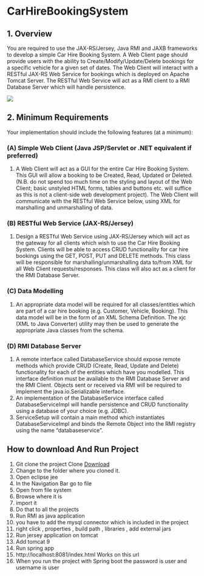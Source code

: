 # CarHireBookingSystem

## 1. Overview
You are required to use the JAX-RS/Jersey, Java RMI and JAXB frameworks to develop a simple Car Hire
Booking System. A Web Client page should provide users with the ability to Create/Modify/Update/Delete
bookings for a specific vehicle for a given set of dates. The Web Client will interact with a RESTful JAX-RS
Web Service for bookings which is deployed on Apache Tomcat Server. The RESTful Web Service will act as
a RMI client to a RMI Database Server which will handle persistence.

![](https://i.ibb.co/XpgVB2V/Capture.png)

## 2. Minimum Requirements
Your implementation should include the following features (at a minimum):
###  (A) Simple Web Client (Java JSP/Servlet or .NET equivalent if preferred)
1. A Web Client will act as a GUI for the entire Car Hire Booking System. This GUI will allow a booking
to be Created, Read, Updated or Deleted. (N.B. do not spend too much time on the styling and layout
of the Web Client; basic unstyled HTML forms, tables and buttons etc. will suffice as this is not a
client-side web development project). The Web Client will communicate with the RESTful Web
Service below, using XML for marshalling and unmarshalling of data.
### (B) RESTful Web Service (JAX-RS/Jersey)
 1. Design a RESTful Web Service using JAX-RS/Jersey which will act as the gateway for all clients
which wish to use the Car Hire Booking System. Clients will be able to access CRUD functionality for
car hire bookings using the GET, POST, PUT and DELETE methods. This class will be responsible for
marshalling/unmarshalling data to/from XML for all Web Client requests/responses. This class will
also act as a client for the RMI Database Server.
### (C) Data Modelling
1. An appropriate data model will be required for all classes/entities which are part of a car hire booking
(e.g. Customer, Vehicle, Booking). This data model will be in the form of an XML Schema Definition.
The xjc (XML to Java Converter) utility may then be used to generate the appropriate Java classes from
the schema.

###  (D) RMI Database Server
1. A remote interface called DatabaseService should expose remote methods which provide CRUD
(Create, Read, Update and Delete) functionality for each of the entities which have you modelled. This
interface definition must be available to the RMI Database Server and the RMI Client. Objects sent
or received via RMI will be required to implement the java.io.Serializable interface.
2. An implementation of the DatabaseService interface called DatabaseServiceImpl will handle
persistence and CRUD functionality using a database of your choice (e.g. JDBC).
3. ServiceSetup will contain a main method which instantiates DatabaseServiceImpl and binds the
Remote Object into the RMI registry using the name “databaseservice”.


## How to download And Run Project
1. Git clone the project Clone [Download](https://github.com/nakster/CarHireBookingSystem.git)
2. Change to the folder where you cloned it.
3. Open eclipse jee
4. In the Navigation Bar go to file
  1. Open from file system
  2. Browse where it is
  3. import it
5. Do that to all the projects
6. Run RMI as java application
 1. you have to add the mysql connector which is included in the project
 2. right click , properties , build path , libraries , add external jars 
7. Run jersey application on tomcat
  1. Add tomcat 9 
8. Run spring app 
9. http://localhost:8081/index.html Works on this url
10. When you run the project with Spring boot the password is user and username is user

